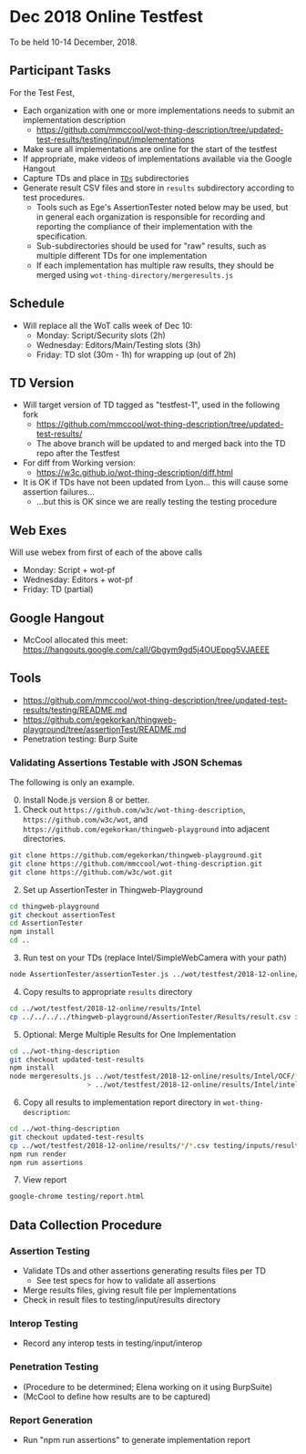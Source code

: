 # Dec 2018 Online Testfest
To be held 10-14 December, 2018.

## Participant Tasks
For the Test Fest,
* Each organization with one or more implementations needs to submit an implementation description
    - https://github.com/mmccool/wot-thing-description/tree/updated-test-results/testing/input/implementations
* Make sure all implementations are online for the start of the testfest
* If appropriate, make videos of implementations available via the Google Hangout
* Capture TDs and place in [`TDs`](TDs/README.md) subdirectories
* Generate result CSV files and store in `results` subdirectory according to test procedures.
    - Tools such as Ege's AssertionTester noted below may be used, but in general each organization is responsible for recording and reporting the compliance of their implementation with the specification.
    - Sub-subdirectories should be used for "raw" results, such as multiple different TDs for one implementation
    - If each implementation has multiple raw results, they should be merged using `wot-thing-directory/mergeresults.js`

## Schedule 
* Will replace all the WoT calls week of Dec 10:
   - Monday: Script/Security slots (2h)
   - Wednesday: Editors/Main/Testing slots (3h)
   - Friday: TD slot (30m - 1h) for wrapping up (out of 2h)

## TD Version
* Will target version of TD tagged as "testfest-1", used in the following fork
    - https://github.com/mmccool/wot-thing-description/tree/updated-test-results/
    - The above branch will be updated to and merged back into the TD repo after the Testfest
* For diff from Working version:
    - https://w3c.github.io/wot-thing-description/diff.html
* It is OK if TDs have not been updated from Lyon... this will cause some assertion failures...
    - ...but this is OK since we are really testing the testing procedure
    
## Web Exes
Will use webex from first of each of the above calls
* Monday: Script + wot-pf
* Wednesday: Editors + wot-pf
* Friday: TD (partial)

## Google Hangout
* McCool allocated this meet: https://hangouts.google.com/call/Gbgym9gd5j4OUEppg5VJAEEE

## Tools
* https://github.com/mmccool/wot-thing-description/tree/updated-test-results/testing/README.md
* https://github.com/egekorkan/thingweb-playground/tree/assertionTest/README.md
* Penetration testing: Burp Suite

### Validating Assertions Testable with JSON Schemas
The following is only an example.

0. Install Node.js version 8 or better.
1. Check out `https://github.com/w3c/wot-thing-description`, `https://github.com/w3c/wot`, and `https://github.com/egekorkan/thingweb-playground` into adjacent directories.
```sh
git clone https://github.com/egekorkan/thingweb-playground.git
git clone https://github.com/mmccool/wot-thing-description.git
git clone https://github.com/w3c/wot.git
```
2. Set up AssertionTester in Thingweb-Playground
```sh
cd thingweb-playground
git checkout assertionTest
cd AssertionTester
npm install
cd ..
```
3. Run test on your TDs (replace Intel/SimpleWebCamera with your path)
```sh
node AssertionTester/assertionTester.js ../wot/testfest/2018-12-online/TDs/Intel/SimpleWebCamera.jsonld
```
4. Copy results to appropriate `results` directory
```sh
cd ../wot/testfest/2018-12-online/results/Intel
cp ../../../../thingweb-playground/AssertionTester/Results/result.csv intel-camera.csv
```
5. Optional: Merge Multiple Results for One Implementation
```sh
cd ../wot-thing-description
git checkout updated-test-results
npm install
node mergeresults.js ../wot/testfest/2018-12-online/results/Intel/OCF/*.csv \
                   > ../wot/testfest/2018-12-online/results/Intel/intel-ocf.csv
```
6. Copy all results to implementation report directory in `wot-thing-description`:
```sh
cd ../wot-thing-description
git checkout updated-test-results
cp ../wot/testfest/2018-12-online/results/*/*.csv testing/inputs/results
npm run render
npm run assertions
```
7. View report
```sh
google-chrome testing/report.html
```


## Data Collection Procedure

### Assertion Testing
* Validate TDs and other assertions generating results files per TD
    - See test specs for how to validate all assertions
* Merge results files, giving result file per Implementations
* Check in result files to testing/input/results directory

### Interop Testing
* Record any interop tests in testing/input/interop

### Penetration Testing
* (Procedure to be determined; Elena working on it using BurpSuite)
* (McCool to define how results are to be captured)

### Report Generation
* Run "npm run assertions" to generate implementation report

